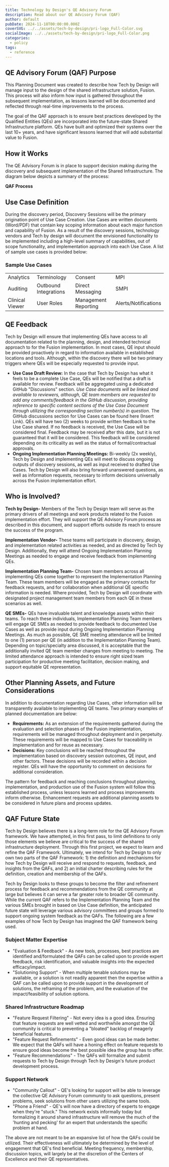 ```yaml
---
title: Technology by Design's QE Advisory Forum 
description: Read about our QE Advisory Forum (QAF)
author: default
pubDate: 2024-11-18T00:00:00.000Z
coverSVG: ../../assets/tech-by-design/pri-logo_Full-Color.svg
socialImage: ../../assets/tech-by-design/pri-logo_Full-Color.png
categories:
  - policy
tags:
  - reference
---
```


## QE Advisory Forum (QAF) Purpose

This Planning Document was created to describe how Tech by Design will
manage input to the design of the shared infrastructure solution,
Fusion. This process will also inform how input is gathered throughout
the subsequent implementation, as lessons learned will be documented and
reflected through real-time improvements to the process.

The goal of the QAF approach is to ensure best practices developed by
the Qualified Entities (QEs) are incorporated into the future-state
Shared Infrastructure platform. QEs have built and optimized their
systems over the last 10+ years, and have significant lessons learned
that will add substantial value to Fusion.

## How it Works

The QE Advisory Forum is in place to support decision making during the
discovery and subsequent implementation of the Shared Infrastructure.
The diagram below depicts a summary of the process:

**QAF Process**


## Use Case Definition

During the discovery period, Discovery Sessions will be the primary
origination point of Use Case Creation. Use Cases are written documents
(Word/PDF) that contain key scoping information about each major
function and capability of Fusion. As a result of the discovery
sessions, technology vendors and Tech by design will document the
envisioned functionality to be implemented including a high-level
summary of capabilities, out of scope functionality, and implementation
approach into each Use Case. A list of sample use cases is provided
below:

### Sample Use Cases
|||||
|-----------------|-----------------------|----------------------|----------------------|
| Analytics       | Terminology           | Consent              | MPI                  |
| Auditing        | Outbound Integrations | Direct Messaging     | SMPI                 |
| Clinical Viewer | User Roles            | Management Reporting | Alerts/Notifications |

## QE Feedback

Tech by Design will ensure that implementing QEs have access to all
documentation related to the planning, design, and intended technical
approach to for the Fusion implementation. In most cases, QE input
should be provided proactively in regard to information available in
established locations and tools. Although, within the discovery there
will be two primary triggers where QEs will be especially requested to
provide input.

- **Use Case Draft Review:** In the case that Tech by Design has what it
  feels to be a complete Use Case, QEs will be notified that a draft is
  available for review. Feedback will be aggregated using a dedicated
  GitHub "Discussions" section. *Use Case documents will be linked and
  available to reviewers, although, QE team members are requested to add
  any comments/feedback in the GitHub discussion, providing reference to
  specific content sections of the Use Case Document through utilizing
  the corresponding section number(s) in question*. The GitHub
  discussions section for Use Cases can be found here (Insert Link). QEs
  will have two (2) weeks to provide written feedback to the Use Case
  shared. If no feedback is received, the Use Case will be considered
  final. Feedback may be received after this date, but it is not
  guaranteed that it will be considered. This feedback will be
  considered depending on its criticality as well as the status of
  formal/contractual approvals.
- **Ongoing Implementation Planning Meetings:** Bi-weekly (2x weekly),
  Tech by Design and implementing QEs will meet to discuss ongoing
  outputs of discovery sessions, as well as input received to drafted
  Use Cases. Tech by Design will also bring forward unanswered
  questions, as well as information requests, necessary to inform
  decisions universally across the Fusion implementation effort.

## Who is Involved?

**Tech by Design-** Members of the Tech by Design team will serve as the
primary drivers of all meetings and work products related to the Fusion
implementation effort. They will support the QE Advisory Forum process
as described in this document, and support efforts outside its reach to
ensure the success of the program.

**Implementation Vendor-** These teams will participate in discovery,
design, and implementation related activities as needed, and as directed
by Tech by Design. Additionally, they will attend Ongoing Implementation
Planning Meetings as needed to engage and receive feedback from
implementing QEs.

**Implementation Planning Team-** Chosen team members across all
implementing QEs come together to represent the Implementation Planning
Team. These team members will be engaged as the primary contacts for
feedback requests, and for collaboration when additional QE specific
information is needed. Where provided, Tech by Design will coordinate
with designated project management team members from each QE in these
scenarios as well.

**QE SMEs-** QEs have invaluable talent and knowledge assets within
their teams. To reach these individuals, Implementation Planning Team
members will engage QE SMEs as needed to provide feedback to documented
Use Cases as well as provide input during Ongoing Implementation
Planning Meetings. As much as possible, QE SME meeting attendance will
be limited to one (1) person per QE (in addition to the Implementation
Planning Team). Depending on topic/specialty area discussed, it is
acceptable that the additionally invited QE team member changes from
meeting to meeting. The limited attendance approach is intended to
ensure right sized team participation for productive meeting
facilitation, decision making, and support equitable QE representation.

## Other Planning Assets, and Future Considerations

In addition to documentation regarding Use Cases, other information will
be transparently available to implementing QE teams. Two primary
examples of planned documentation are below:

- **Requirements:** As an extension of the requirements gathered during
  the evaluation and selection phases of the Fusion implementation,
  requirements will be managed throughout deployment and in perpetuity.
  These requirements will be mapped to Use Cases for traceability in
  implementation and for reuse as necessary.
- **Decisions:** Key conclusions will be reached throughout the
  implementation based on discovery session outcomes, QE input, and
  other factors. These decisions will be recorded within a decision
  register. QEs will have the opportunity to comment on decisions for
  additional consideration.

The pattern for feedback and reaching conclusions throughout planning,
implementation, and production use of the Fusion system will follow this
established process, unless lessons learned and process improvements
inform otherwise. Enhancement requests are additional planning assets to
be considered in future plans and process updates.

## QAF Future State

Tech by Design believes there is a long-term role for the QE Advisory
Forum framework. We have attempted, in this first pass, to limit
definitions to only those elements we believe are critical to the
success of the shared infrastructure deployment. Through this first
project, we expect to learn and refine the QAF Framework. Ultimately, we
intend for Tech by Design to only own two parts of the QAF Framework: 1)
the definition and mechanisms for how Tech by Design will receive and
respond to requests, feedback, and insights from the QAFs, and 2) an
initial charter describing rules for the definition, creation and
membership of the QAFs.

Tech by Design looks to these groups to become the filter and refinement
process for feedback and recommendations from the QE community at large
but believes it can serve a far greater role to broader QE community.
While the current QAF refers to the Implementation Planning Team and the
various SMEs brought in based on Use Case definition, the anticipated
future state will leverage various advisory committees and groups formed
to support ongoing system feedback as the QAFs. The following are a few
examples of how Tech by Design has imagined the QAF framework being
used.

### Subject Matter Expertise

- "Evaluation & Feedback" - As new tools, processes, best practices are
  identified and/formulated the QAFs can be called upon to provide
  expert feedback, risk identification, and valuable insights into the
  expected efficacy/impact.
- "Solutioning Support" - When multiple tenable solutions may be
  available, or a solution is not readily apparent then the expertise
  within a QAF can be called upon to provide support in the development
  of solutions, the reframing of the problem, and the evaluation of the
  impact/feasibility of solution options.

### Shared Infrastructure Roadmap

- "Feature Request Filtering" - Not every idea is a good idea. Ensuring
  that feature requests are well vetted and worthwhile amongst the QE
  community is critical to preventing a "bloated" backlog of meagerly
  beneficial features.
- "Feature Request Refinements" - Even good ideas can be made better. We
  expect that the QAFs will have a honing effect on feature requests to
  ensure good ideas become the best possible idea the group has to
  offer.
- "Feature Recommendations" - The QAFs will formalize and submit
  requests to Tech by Design through Tech by Design's future product
  development process.

### Support Network

- "Community Callout" - QE's looking for support will be able to
  leverage the collective QE Advisory Forum community to ask questions,
  present problems, seek solutions from other users utilizing the same
  tools.
- "Phone a Friend" - QE's will now have a directory of experts to engage
  when they're "stuck." This network exists informally today but
  formalizing it around shared infrastructure will remove the much of
  the 'hunting and pecking' for an expert that understands the specific
  problem at hand.

The above are not meant to be an expansive list of how the QAFs could be
utilized. Their effectiveness will ultimately be determined by the level
of engagement that QE's find beneficial. Meeting frequency, membership,
discussion topics, will largely be at the discretion of the Centers of
Excellence and their QE representatives.
